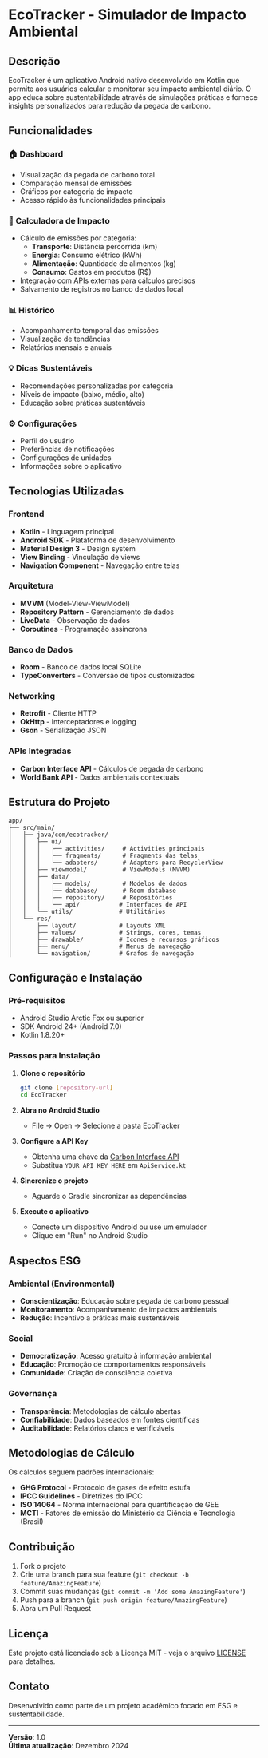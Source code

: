 # EcoTracker - Simulador de Impacto Ambiental

## Descrição

EcoTracker é um aplicativo Android nativo desenvolvido em Kotlin que permite aos usuários calcular e monitorar seu impacto ambiental diário. O app educa sobre sustentabilidade através de simulações práticas e fornece insights personalizados para redução da pegada de carbono.

## Funcionalidades

### 🏠 Dashboard
- Visualização da pegada de carbono total
- Comparação mensal de emissões
- Gráficos por categoria de impacto
- Acesso rápido às funcionalidades principais

### 🧮 Calculadora de Impacto
- Cálculo de emissões por categoria:
  - **Transporte**: Distância percorrida (km)
  - **Energia**: Consumo elétrico (kWh)
  - **Alimentação**: Quantidade de alimentos (kg)
  - **Consumo**: Gastos em produtos (R$)
- Integração com APIs externas para cálculos precisos
- Salvamento de registros no banco de dados local

### 📊 Histórico
- Acompanhamento temporal das emissões
- Visualização de tendências
- Relatórios mensais e anuais

### 💡 Dicas Sustentáveis
- Recomendações personalizadas por categoria
- Níveis de impacto (baixo, médio, alto)
- Educação sobre práticas sustentáveis

### ⚙️ Configurações
- Perfil do usuário
- Preferências de notificações
- Configurações de unidades
- Informações sobre o aplicativo

## Tecnologias Utilizadas

### Frontend
- **Kotlin** - Linguagem principal
- **Android SDK** - Plataforma de desenvolvimento
- **Material Design 3** - Design system
- **View Binding** - Vinculação de views
- **Navigation Component** - Navegação entre telas

### Arquitetura
- **MVVM** (Model-View-ViewModel)
- **Repository Pattern** - Gerenciamento de dados
- **LiveData** - Observação de dados
- **Coroutines** - Programação assíncrona

### Banco de Dados
- **Room** - Banco de dados local SQLite
- **TypeConverters** - Conversão de tipos customizados

### Networking
- **Retrofit** - Cliente HTTP
- **OkHttp** - Interceptadores e logging
- **Gson** - Serialização JSON

### APIs Integradas
- **Carbon Interface API** - Cálculos de pegada de carbono
- **World Bank API** - Dados ambientais contextuais

## Estrutura do Projeto

```
app/
├── src/main/
│   ├── java/com/ecotracker/
│   │   ├── ui/
│   │   │   ├── activities/     # Activities principais
│   │   │   ├── fragments/      # Fragments das telas
│   │   │   └── adapters/       # Adapters para RecyclerView
│   │   ├── viewmodel/          # ViewModels (MVVM)
│   │   ├── data/
│   │   │   ├── models/         # Modelos de dados
│   │   │   ├── database/       # Room database
│   │   │   ├── repository/     # Repositórios
│   │   │   └── api/           # Interfaces de API
│   │   └── utils/             # Utilitários
│   └── res/
│       ├── layout/            # Layouts XML
│       ├── values/            # Strings, cores, temas
│       ├── drawable/          # Ícones e recursos gráficos
│       ├── menu/              # Menus de navegação
│       └── navigation/        # Grafos de navegação
```

## Configuração e Instalação

### Pré-requisitos
- Android Studio Arctic Fox ou superior
- SDK Android 24+ (Android 7.0)
- Kotlin 1.8.20+

### Passos para Instalação

1. **Clone o repositório**
   ```bash
   git clone [repository-url]
   cd EcoTracker
   ```

2. **Abra no Android Studio**
   - File → Open → Selecione a pasta EcoTracker

3. **Configure a API Key**
   - Obtenha uma chave da [Carbon Interface API](https://www.carboninterface.com/)
   - Substitua `YOUR_API_KEY_HERE` em `ApiService.kt`

4. **Sincronize o projeto**
   - Aguarde o Gradle sincronizar as dependências

5. **Execute o aplicativo**
   - Conecte um dispositivo Android ou use um emulador
   - Clique em "Run" no Android Studio

## Aspectos ESG

### Ambiental (Environmental)
- **Conscientização**: Educação sobre pegada de carbono pessoal
- **Monitoramento**: Acompanhamento de impactos ambientais
- **Redução**: Incentivo a práticas mais sustentáveis

### Social
- **Democratização**: Acesso gratuito à informação ambiental
- **Educação**: Promoção de comportamentos responsáveis
- **Comunidade**: Criação de consciência coletiva

### Governança
- **Transparência**: Metodologias de cálculo abertas
- **Confiabilidade**: Dados baseados em fontes científicas
- **Auditabilidade**: Relatórios claros e verificáveis

## Metodologias de Cálculo

Os cálculos seguem padrões internacionais:
- **GHG Protocol** - Protocolo de gases de efeito estufa
- **IPCC Guidelines** - Diretrizes do IPCC
- **ISO 14064** - Norma internacional para quantificação de GEE
- **MCTI** - Fatores de emissão do Ministério da Ciência e Tecnologia (Brasil)

## Contribuição

1. Fork o projeto
2. Crie uma branch para sua feature (`git checkout -b feature/AmazingFeature`)
3. Commit suas mudanças (`git commit -m 'Add some AmazingFeature'`)
4. Push para a branch (`git push origin feature/AmazingFeature`)
5. Abra um Pull Request

## Licença

Este projeto está licenciado sob a Licença MIT - veja o arquivo [LICENSE](LICENSE) para detalhes.

## Contato

Desenvolvido como parte de um projeto acadêmico focado em ESG e sustentabilidade.

---

**Versão**: 1.0  
**Última atualização**: Dezembro 2024

